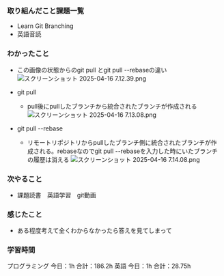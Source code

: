 ### 取り組んだこと課題一覧
- Learn Git Branching
- 英語音読
### わかったこと
- この画像の状態からのgit pull とgit pull --rebaseの違い
![スクリーンショット 2025-04-16 7.12.39.png](https://static.kirara-code.net/images/%E3%82%B9%E3%82%AF%E3%83%AA%E3%83%BC%E3%83%B3%E3%82%B7%E3%83%A7%E3%83%83%E3%83%88%202025-04-16%207.12.39_9e9b90f4-d885-4b12-9509-445d46f9cfcb.png)
- git pull

     - pull後にpullしたブランチから統合されたブランチが作成される 
![スクリーンショット 2025-04-16 7.13.08.png](https://static.kirara-code.net/images/%E3%82%B9%E3%82%AF%E3%83%AA%E3%83%BC%E3%83%B3%E3%82%B7%E3%83%A7%E3%83%83%E3%83%88%202025-04-16%207.13.08_2317bbb1-d82c-462b-8492-ef739ceaf323.png)
- git pull --rebase

    - リモートリポジトリからpullしたブランチ側に統合されたブランチが作成される。rebaseなのでgit pull --rebaseを入力した時にいたブランチの履歴は消える
![スクリーンショット 2025-04-16 7.14.08.png](https://static.kirara-code.net/images/%E3%82%B9%E3%82%AF%E3%83%AA%E3%83%BC%E3%83%B3%E3%82%B7%E3%83%A7%E3%83%83%E3%83%88%202025-04-16%207.14.08_86716bd7-e59b-452a-adc6-82be7cbbff00.png)


### 次やること
- 課題読書　英語学習　git動画
### 感じたこと
- ある程度考えて全くわからなかったら答えを見てしまって
### 学習時間
プログラミング
今日：1h 合計：186.2h
英語
今日：1h 合計：28.75h